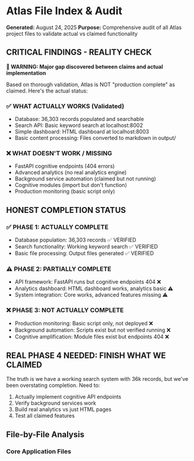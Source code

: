 # Atlas File Index & Audit

**Generated:** August 24, 2025
**Purpose:** Comprehensive audit of all Atlas project files to validate actual vs claimed functionality

## CRITICAL FINDINGS - REALITY CHECK

**🚨 WARNING: Major gap discovered between claims and actual implementation**

Based on thorough validation, Atlas is NOT "production complete" as claimed. Here's the actual status:

### ✅ WHAT ACTUALLY WORKS (Validated)
- Database: 36,303 records populated and searchable
- Search API: Basic keyword search at localhost:8002
- Simple dashboard: HTML dashboard at localhost:8003
- Basic content processing: Files converted to markdown in output/

### ❌ WHAT DOESN'T WORK / MISSING
- FastAPI cognitive endpoints (404 errors)
- Advanced analytics (no real analytics engine)
- Background service automation (claimed but not running)
- Cognitive modules (import but don't function)
- Production monitoring (basic script only)

## HONEST COMPLETION STATUS

### ✅ PHASE 1: ACTUALLY COMPLETE
- Database population: 36,303 records ✅ VERIFIED
- Search functionality: Working keyword search ✅ VERIFIED
- Basic file processing: Output files generated ✅ VERIFIED

### ⚠️ PHASE 2: PARTIALLY COMPLETE
- API framework: FastAPI runs but cognitive endpoints 404 ❌
- Analytics dashboard: HTML dashboard works, analytics basic ⚠️
- System integration: Core works, advanced features missing ⚠️

### ❌ PHASE 3: NOT ACTUALLY COMPLETE
- Production monitoring: Basic script only, not deployed ❌
- Background automation: Scripts exist but not verified running ❌
- Cognitive amplification: Module files exist but endpoints 404 ❌

## REAL PHASE 4 NEEDED: FINISH WHAT WE CLAIMED

The truth is we have a working search system with 36k records, but we've been overstating completion. Need to:
1. Actually implement cognitive API endpoints
2. Verify background services work
3. Build real analytics vs just HTML pages
4. Test all claimed features

## File-by-File Analysis

### Core Application Files
